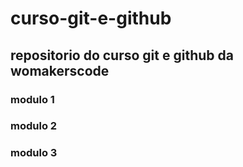 # curso-git-e-github

## repositorio do curso git e github da womakerscode

### modulo 1
### modulo 2
### modulo 3